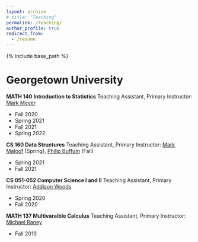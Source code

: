 ```yaml
---
layout: archive
# title: "Teaching"
permalink: /teaching/
author_profile: true
redirect_from:
  - /resume
---
```


{% include base_path %}

Georgetown University
=====
**MATH 140 Introduction to Statistics**
Teaching Assistant, Primary Instructor: [Mark Meyer](https://gufaculty360.georgetown.edu/s/contact/00336000014SZmuAAG/mark-meyer)
  * Fall 2020
  * Spring 2021
  * Fall 2021
  * Spring 2022

**CS 160 Data Structures**
Teaching Assistant, Primary Instructor: [Mark Maloof](https://people.cs.georgetown.edu/~maloof/) (Spring), [Philip Buffum](https://gufaculty360.georgetown.edu/s/contact/0033600001oA3GjAAK/philip-buffum) (Fall)
  * Spring 2021
  * Fall 2021

**CS 051-052 Computer Science I and II**
Teaching Assistant, Primary Instructor: [Addison Woods](https://people.cs.georgetown.edu/~addison/)
  * Spring 2020
  * Fall 2020

**MATH 137 Multivaraible Calculus**
Teaching Assistant, Primary Instructor: [Michael Raney](https://gufaculty360.georgetown.edu/s/contact/00336000014Rjq8AAC/michael-raney)
  * Fall 2019